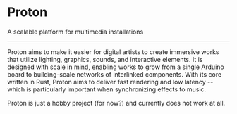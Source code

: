 # Proton
A scalable platform for multimedia installations
***
 
Proton aims to make it easier for digital artists to create immersive works that
utilize lighting, graphics, sounds, and interactive elements. It is designed with
scale in mind, enabling works to grow from a single Arduino board to building-scale
networks of interlinked components. With its core written in Rust, Proton aims to
deliver fast rendering and low latency -- which is particularly important when
synchronizing effects to music.

Proton is just a hobby project (for now?) and currently does not work at all.
